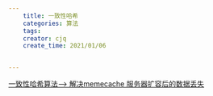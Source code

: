 ```yaml
---
    title: 一致性哈希
    categories: 算法
    tags:
    creator: cjq
    create_time: 2021/01/06


---
```




[一致性哈希算法--> 解决memecache 服务器扩容后的数据丢失](https://zhuanlan.zhihu.com/p/89605547)

